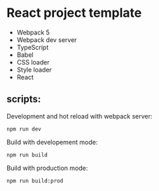 # React project template

* Webpack 5
* Webpack dev server
* TypeScript
* Babel
* CSS loader
* Style loader
* React


## scripts:

Development and hot reload with webpack server:

```
npm run dev
```

Build with developement mode:

```
npm run build
```

Build with production mode:

```
npm run build:prod
```